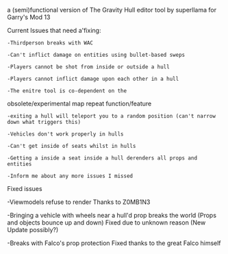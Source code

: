 a (semi)functional version of The Gravity Hull editor tool by superllama for Garry's Mod 13

Current Issues that need a'fixing:

    -Thirdperson breaks with WAC

    -Can't inflict damage on entities using bullet-based sweps
    
    -Players cannot be shot from inside or outside a hull

    -Players cannot inflict damage upon each other in a hull
    
    -The enitre tool is co-dependent on the 
obsolete/experimental map repeat function/feature 

    -exiting a hull will teleport you to a random position (can't narrow down what triggers this)

    -Vehicles don't work properly in hulls

    -Can't get inside of seats whilst in hulls

    -Getting a inside a seat inside a hull derenders all props and entities
    
    -Inform me about any more issues I missed



Fixed issues

-Viewmodels refuse to render
Thanks to Z0MB1N3

-Bringing a vehicle with wheels near a hull'd prop breaks the world (Props and objects bounce up and down)
 Fixed due to unknown reason (New Update possibly?)

-Breaks with Falco's prop protection
Fixed thanks to the great Falco himself
